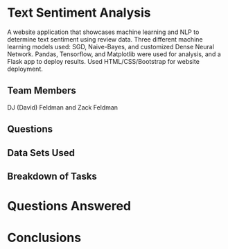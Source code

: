 # Text Sentiment Analysis
A website application that showcases machine learning and NLP to determine text sentiment using review data.  Three different machine learning models used:  SGD, Naive-Bayes, and customized Dense Neural Network.
Pandas, Tensorflow, and Matplotlib were used for analysis, and a Flask app to deploy results.  Used HTML/CSS/Bootstrap for website deployment.
## Team Members
DJ (David) Feldman and Zack Feldman
## Questions
## Data Sets Used
## Breakdown of Tasks
# Questions Answered
# Conclusions
